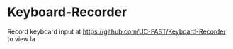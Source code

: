 # Keyboard-Recorder
Record  keyboard input
at https://github.com/UC-FAST/Keyboard-Recorder to view la
